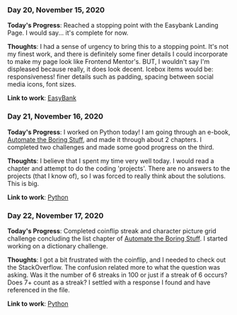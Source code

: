 ### Day 20, November 15, 2020

**Today's Progress**: Reached a stopping point with the Easybank Landing Page. I would say... it's complete for now.

**Thoughts**: I had a sense of urgency to bring this to a stopping point. It's not my finest work, and there is definitely some finer details I could incorporate to make my page look like Frontend Mentor's. BUT, I wouldn't say I'm displeased because really, it does look decent. Icebox items would be: responsiveness! finer details such as padding, spacing between social media icons, font sizes.

**Link to work**: [EasyBank](https://github.com/jdemarc/easybank-landing)

### Day 21, November 16, 2020

**Today's Progress**: I worked on Python today! I am going through an e-book, [Automate the Boring Stuff](https://automatetheboringstuff.com/), and made it through about 2 chapters. I completed two challenges and made some good progress on the third.

**Thoughts**: I believe that I spent my time very well today. I would read a chapter and attempt to do the coding 'projects'. There are no answers to the projects (that I know of), so I was forced to really think about the solutions. This is big.

**Link to work**: [Python](https://github.com/jdemarc/100-days-of-code/tree/main/py-atbs)

### Day 22, November 17, 2020

**Today's Progress**: Completed coinflip streak and character picture grid challenge concluding the list chapter of [Automate the Boring Stuff](https://automatetheboringstuff.com/). I started working on a dictionary challenge.

**Thoughts**: I got a bit frustrated with the coinflip, and I needed to check out the StackOverflow. The confusion related more to what the question was asking. Was it the number of 6 streaks in 100 or just if a streak of 6 occurs? Does 7+ count as a streak? I settled with a response I found and have referenced in the file.

**Link to work**: [Python](https://github.com/jdemarc/100-days-of-code/tree/main/py-atbs)